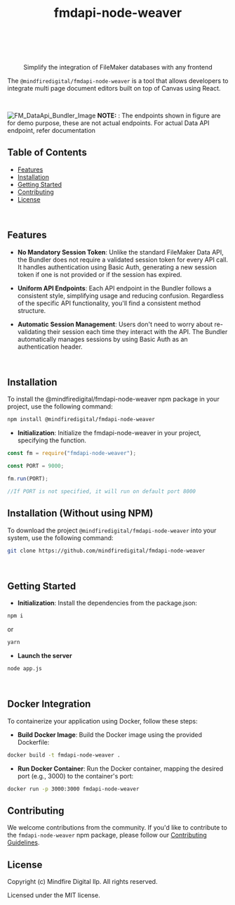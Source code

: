 <h1 align="center">fmdapi-node-weaver </h1><br><br>
<p align="center">
<!-- <a href="https://www.npmjs.com/package/@mindfiredigital/fmdapi-node-weaver"><img src="https://img.shields.io/npm/v/@mindfiredigital/fmdapi-node-weaver.svg?sanitize=true" alt="Version"></a>
<a href="https://www.npmjs.com/package/@mindfiredigital/fmdapi-node-weaver"><img src="https://img.shields.io/badge/PRs-welcome-brightgreen.svg" alt="PRs"></a> -->
</p>

<br>

<p align="center"> Simplify the integration of FileMaker databases with any frontend</p>

The `@mindfiredigital/fmdapi-node-weaver` is a tool that allows developers to integrate multi page document editors built on top of Canvas using React.

<br>

![FM_DataApi_Bundler_Image](https://github.com/BasudevBharatBhushan/node-data-api/assets/64151314/c225d6ac-2d87-4c28-84c7-a950a58d2d12)
**NOTE:** : The endpoints shown in figure are for demo purpose, these are not actual endpoints. For actual Data API endpoint, refer documentation

## Table of Contents

- [Features](#features)
- [Installation](#installation)
- [Getting Started](#getting-started)
- [Contributing](#contributing)
- [License](#license)

<br>

## Features

- **No Mandatory Session Token**: Unlike the standard FileMaker Data API, the Bundler does not require a validated session token for every API call. It handles authentication using Basic Auth, generating a new session token if one is not provided or if the session has expired.

- **Uniform API Endpoints**: Each API endpoint in the Bundler follows a consistent style, simplifying usage and reducing confusion. Regardless of the specific API functionality, you'll find a consistent method structure.

- **Automatic Session Management**: Users don't need to worry about re-validating their session each time they interact with the API. The Bundler automatically manages sessions by using Basic Auth as an authentication header.

<br>

## Installation

To install the @mindfiredigital/fmdapi-node-weaver npm package in your project, use the following command:

```bash
npm install @mindfiredigital/fmdapi-node-weaver
```

- **Initialization**: Initialize the fmdapi-node-weaver in your project, specifying the function.

```javascript
const fm = require("fmdapi-node-weaver");

const PORT = 9000;

fm.run(PORT);

//If PORT is not specified, it will run on default port 8000
```

## Installation (Without using NPM)

To download the project `@mindfiredigital/fmdapi-node-weaver` into your system, use the following command:

```bash
git clone https://github.com/mindfiredigital/fmdapi-node-weaver
```

<br>

## Getting Started

- **Initialization**: Install the dependencies from the package.json:

```bash
npm i
```

or

```bash
yarn
```

- **Launch the server**

```bash
node app.js
```

<br>

## Docker Integration

To containerize your application using Docker, follow these steps:

- **Build Docker Image**: Build the Docker image using the provided Dockerfile:

```bash
docker build -t fmdapi-node-weaver .
```

- **Run Docker Container**: Run the Docker container, mapping the desired port (e.g., 3000) to the container's port:

```bash
docker run -p 3000:3000 fmdapi-node-weaver
```

## Contributing

We welcome contributions from the community. If you'd like to contribute to the `fmdapi-node-weaver` npm package, please follow our [Contributing Guidelines](CONTRIBUTING.md).
<br>

## License

Copyright (c) Mindfire Digital llp. All rights reserved.

Licensed under the MIT license.
